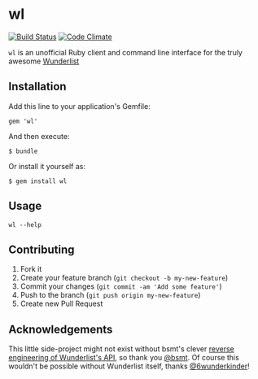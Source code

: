 # wl

[![Build Status](https://secure.travis-ci.org/hiremaga/wl.png)](http://travis-ci.org/hiremaga/wl) [![Code Climate](https://codeclimate.com/github/hiremaga/wl.png)](https://codeclimate.com/github/hiremaga/wl)

`wl` is an unofficial Ruby client and command line interface for the truly awesome [Wunderlist](http://www.6wunderkinder.com/wunderlist)

## Installation

Add this line to your application's Gemfile:

    gem 'wl'

And then execute:

    $ bundle

Or install it yourself as:

    $ gem install wl

## Usage

    wl --help

## Contributing

1. Fork it
2. Create your feature branch (`git checkout -b my-new-feature`)
3. Commit your changes (`git commit -am 'Add some feature'`)
4. Push to the branch (`git push origin my-new-feature`)
5. Create new Pull Request

## Acknowledgements

This little side-project might not exist without bsmt's clever [reverse engineering of Wunderlist's API](http://bsmt.me/blog/2013/03/02/reverse-engineering-the-wunderlist-api/), 
so thank you [@bsmt](https://github.com/bsmt). Of course this wouldn't be possible without Wunderlist itself, thanks [@6wunderkinder](https://github.com/6wunderkinder)!
